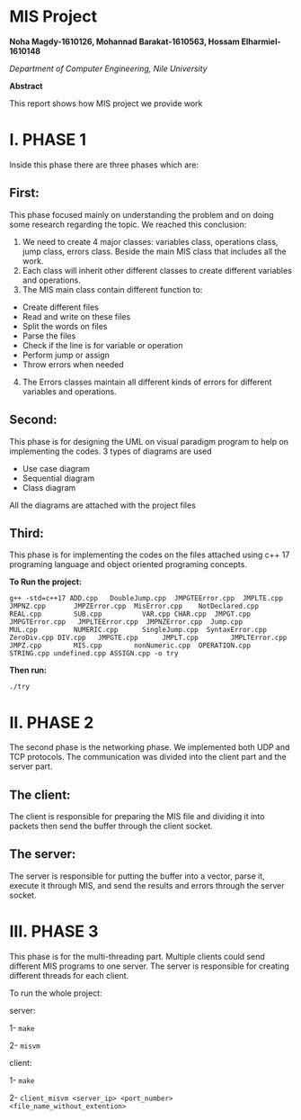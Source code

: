 # MIS Project

**Noha Magdy-1610126, Mohannad Barakat-1610563, Hossam Elharmiel- 1610148**

_Department of Computer Engineering, Nile University_



**Abstract** 

This report shows how MIS project we provide work

# I. PHASE 1

Inside this phase there are three phases which are:

## First:

This phase focused mainly on understanding the problem and on doing some research regarding the topic. We reached this conclusion:

1. We need to create 4 major classes: variables class, operations class, jump class, errors class. Beside the main MIS class that includes all the work.
2. Each class will inherit other different classes to create different variables and operations.
3. The MIS main class contain different function to:

  - Create different files
  - Read and write on these files
  - Split the words on files
  - Parse the files
  - Check if the line is for variable or operation
  - Perform jump or assign
  - Throw errors when needed

4. The Errors classes maintain all different kinds of errors for different variables and operations.

## Second:

This phase is for designing the UML on visual paradigm program to help on implementing the codes. 3 types of diagrams are used

  - Use case diagram
  - Sequential diagram
  - Class diagram

All the diagrams are attached with the project files

 ## Third:

This phase is for implementing the codes on the files attached using c++ 17 programing language and object oriented programing concepts.

**To Run the project:**

```g++ -std=c++17 ADD.cpp   DoubleJump.cpp  JMPGTEError.cpp  JMPLTE.cpp       JMPNZ.cpp       JMPZError.cpp  MisError.cpp    NotDeclared.cpp  REAL.cpp        SUB.cpp          VAR.cpp CHAR.cpp  JMPGT.cpp       JMPGTError.cpp   JMPLTEError.cpp  JMPNZError.cpp  Jump.cpp       MUL.cpp         NUMERIC.cpp      SingleJump.cpp  SyntaxError.cpp  ZeroDiv.cpp DIV.cpp   JMPGTE.cpp      JMPLT.cpp        JMPLTError.cpp   JMPZ.cpp        MIS.cpp        nonNumeric.cpp  OPERATION.cpp    STRING.cpp undefined.cpp ASSIGN.cpp -o try```

**Then run:**

`./try`

# II. PHASE  2

The second phase is the networking phase. We implemented both UDP and TCP protocols. The communication was divided into the client part and the server part.

## The client:

The client is responsible for preparing the MIS file and dividing it into packets then send the buffer through the client socket.

## The server:

The server is responsible for putting the buffer into a vector, parse it, execute it through MIS, and send the results and errors through the server socket.

# III. PHASE 3

This phase is for the multi-threading part. Multiple clients could send different MIS programs to one server. The server is responsible for creating different threads for each client.

To run the whole project:

server:

1- `make`

2- `misvm`

client:

1- `make`

2- `client_misvm <server_ip> <port_number> <file_name_without_extention>`
